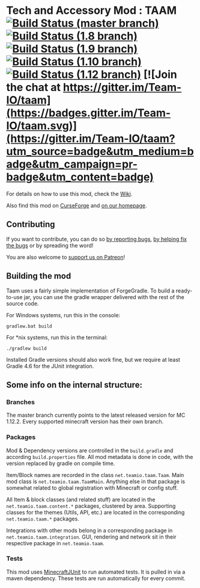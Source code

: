 Tech and Accessory Mod : TAAM  
[![Build Status (master branch)](https://img.shields.io/travis/Team-IO/taam/master.svg?label=build%3Amaster)](https://travis-ci.org/Team-IO/taam/branches)
[![Build Status (1.8 branch)](https://img.shields.io/travis/Team-IO/taam/1.8.svg?label=build%3A1.8)](https://travis-ci.org/Team-IO/taam/branches)
[![Build Status (1.9 branch)](https://img.shields.io/travis/Team-IO/taam/1.9.svg?label=build%3A1.9)](https://travis-ci.org/Team-IO/taam/branches)
[![Build Status (1.10 branch)](https://img.shields.io/travis/Team-IO/taam/1.10.svg?label=build%3A1.10)](https://travis-ci.org/Team-IO/taam/branches)
[![Build Status (1.12 branch)](https://img.shields.io/travis/Team-IO/taam/1.12.svg?label=build%3A1.12)](https://travis-ci.org/Team-IO/taam/branches)
[![Join the chat at https://gitter.im/Team-IO/taam](https://badges.gitter.im/Team-IO/taam.svg)](https://gitter.im/Team-IO/taam?utm_source=badge&utm_medium=badge&utm_campaign=pr-badge&utm_content=badge)
====

For details on how to use this mod, check the [Wiki](https://github.com/Team-IO/taam/wiki).

Also find this mod on [CurseForge](http://minecraft.curseforge.com/projects/taam) and [on our homepage](https://team-io.net/taam.php).

## Contributing
If you want to contribute, you can do so [by reporting bugs](https://github.com/Team-IO/taam/issues), [by helping fix the bugs](https://github.com/Team-IO/taam/pulls) or by spreading the word!

You are also welcome to [support us on Patreon](https://www.patreon.com/Team_IO?ty=h)!

## Building the mod
Taam uses a fairly simple implementation of ForgeGradle. To build a ready-to-use jar, you can use the gradle wrapper delivered with the rest of the source code.

For Windows systems, run this in the console:

```
gradlew.bat build
```

For *nix systems, run this in the terminal:

```
./gradlew build
```

Installed Gradle versions should also work fine, but we require at least Gradle 4.6 for the JUnit integration.

## Some info on the internal structure:
### Branches
The master branch currently points to the latest released version for MC 1.12.2. Every supported minecraft version has their own branch.

### Packages
Mod & Dependency versions are controlled in the `build.gradle` and according `build.properties` file. All mod metadata is done in code, with the version replaced by gradle on compile time.

Item/Block names are recorded in the class `net.teamio.taam.Taam`. Main mod class is `net.teamio.taam.TaamMain`. Anything else in that package is somewhat related to global registration with Minecraft or config stuff.

All Item & block classes (and related stuff) are located in the `net.teamio.taam.content.*` packages, clustered by area.
Supporting classes for the themes (Utils, API, etc.) are located in the corresponding `net.teamio.taam.*` packages.

Integrations with other mods belong in a corresponding package in `net.teamio.taam.integration`. GUI, rendering and network sit in their respective package in `net.teamio.taam`.

### Tests
This mod uses [MinecraftJUnit](https://github.com/BuiltBrokenModding/MinecraftJUnit) to run automated tests. It is pulled in via a maven dependency.
These tests are run automatically for every commit.
